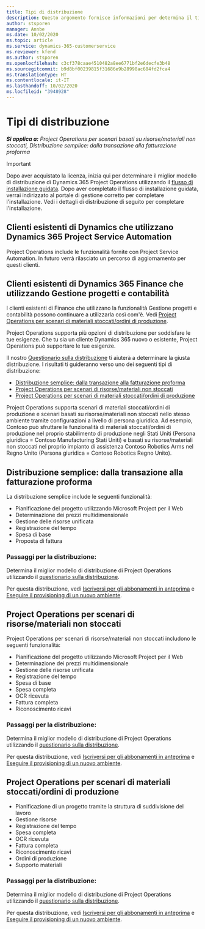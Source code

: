```yaml
---
title: Tipi di distribuzione
description: Questo argomento fornisce informazioni per determina il tipo di distribuzione di Project Operations giusto per la tua azienda.
author: stsporen
manager: Annbe
ms.date: 10/02/2020
ms.topic: article
ms.service: dynamics-365-customerservice
ms.reviewer: kfend
ms.author: stsporen
ms.openlocfilehash: c3cf378caae4510482a8ee6771bf2e6decfe3b48
ms.sourcegitcommit: b9d8bf00239815f31686e9b28998ac684fd2fca4
ms.translationtype: HT
ms.contentlocale: it-IT
ms.lasthandoff: 10/02/2020
ms.locfileid: "3948928"
---
```

# <a name="deployment-types"></a>Tipi di distribuzione

_**Si applica a:** Project Operations per scenari basati su risorse/materiali non stoccati, Distribuzione semplice: dalla transazione alla fatturazione proforma_

> [!IMPORTANT]
> Dopo aver acquistato la licenza, inizia qui per determinare il miglior modello di distribuzione di Dynamics 365 Project Operations utilizzando il [flusso di installazione guidata](https://aka.ms/provisionprojectoperations).
> Dopo aver completato il flusso di installazione guidata, verrai indirizzato al portale di gestione corretto per completare l'installazione. Vedi i dettagli di distribuzione di seguito per completare l'installazione.


## <a name="existing-customers-of-dynamics-using-dynamics-365-project-service-automation"></a>Clienti esistenti di Dynamics che utilizzano Dynamics 365 Project Service Automation
Project Operations include le funzionalità fornite con Project Service Automation. In futuro verrà rilasciato un percorso di aggiornamento per questi clienti.

## <a name="existing-customers-of-dynamics-365-finance-using-project-management-and-accounting"></a>Clienti esistenti di Dynamics 365 Finance che utilizzando Gestione progetti e contabilità 

I clienti esistenti di Finance che utilizzano la funzionalità Gestione progetti e contabilità possono continuare a utilizzarla così com'è. Vedi [Project Operations per scenari di materiali stoccati/ordini di produzione](#pma).

Project Operations supporta più opzioni di distribuzione per soddisfare le tue esigenze. Che tu sia un cliente Dynamics 365 nuovo o esistente, Project Operations può supportare le tue esigenze.

Il nostro [Questionario sulla distribuzione](https://aka.ms/provisionprojectoperations) ti aiuterà a determinare la giusta distribuzione. I risultati ti guideranno verso uno dei seguenti tipi di distribuzione:

- [Distribuzione semplice: dalla transazione alla fatturazione proforma](#lite)
- [Project Operations per scenari di risorse/materiali non stoccati](#integrated)
- [Project Operations per scenari di materiali stoccati/ordini di produzione](#pma)

Project Operations supporta scenari di materiali stoccati/ordini di produzione e scenari basati su risorse/materiali non stoccati nello stesso ambiente tramite configurazioni a livello di persona giuridica. Ad esempio, Contoso può sfruttare le funzionalità di materiali stoccati/ordini di produzione nel proprio stabilimento di produzione negli Stati Uniti (Persona giuridica = Contoso Manufacturing Stati Uniti) e basati su risorse/materiali non stoccati nel proprio impianto di assistenza Contoso Robotics Arms nel Regno Unito (Persona giuridica = Contoso Robotics Regno Unito).

## <a name="a-namelitelite-deployment---deal-to-proforma-invoicing"></a><a name="lite"><a/>Distribuzione semplice: dalla transazione alla fatturazione proforma
La distribuzione semplice include le seguenti funzionalità:

- Pianificazione del progetto utilizzando Microsoft Project per il Web
- Determinazione dei prezzi multidimensionale
- Gestione delle risorse unificata
- Registrazione del tempo
- Spesa di base
- Proposta di fattura

### <a name="deployment-steps"></a>Passaggi per la distribuzione:
Determina il miglior modello di distribuzione di Project Operations utilizzando il [questionario sulla distribuzione](https://aka.ms/provisionprojectoperations).

Per questa distribuzione, vedi [Iscriversi per gli abbonamenti in anteprima](lite-preview-subscription-sign-up.md) e [Eseguire il provisioning di un nuovo ambiente](lite-deployment.md). 


## <a name="a-nameintegratedproject-operations-for-resourcenon-stocked-scenarios"></a><a name="integrated"><a/>Project Operations per scenari di risorse/materiali non stoccati
Project Operations per scenari di risorse/materiali non stoccati includono le seguenti funzionalità:
  
- Pianificazione del progetto utilizzando Microsoft Project per il Web
- Determinazione dei prezzi multidimensionale
- Gestione delle risorse unificata
- Registrazione del tempo
- Spesa di base
- Spesa completa
- OCR ricevuta
- Fattura completa
- Riconoscimento ricavi

### <a name="deployment-steps"></a>Passaggi per la distribuzione:
Determina il miglior modello di distribuzione di Project Operations utilizzando il [questionario sulla distribuzione](https://aka.ms/provisionprojectoperations).

Per questa distribuzione, vedi [Iscriversi per gli abbonamenti in anteprima](resource-sign-up-preview-subscription.md) e [Eseguire il provisioning di un nuovo ambiente](resource-provision-new-environment.md). 


## <a name="project-operations-for-stockedproduction-order-scenarios"></a><a name="pma"></a>Project Operations per scenari di materiali stoccati/ordini di produzione

- Pianificazione di un progetto tramite la struttura di suddivisione del lavoro
- Gestione risorse
- Registrazione del tempo
- Spesa completa
- OCR ricevuta
- Fattura completa
- Riconoscimento ricavi
- Ordini di produzione
- Supporto materiali

### <a name="deployment-steps"></a>Passaggi per la distribuzione:
Determina il miglior modello di distribuzione di Project Operations utilizzando il [questionario sulla distribuzione](https://aka.ms/provisionprojectoperations).

Per questa distribuzione, vedi [Iscriversi per gli abbonamenti in anteprima](https://docs.microsoft.com/dynamics365/fin-ops-core/dev-itpro/dev-tools/sign-up-preview-subscription?toc=/dynamics365/finance/toc.json) e [Eseguire il provisioning di un nuovo ambiente](https://docs.microsoft.com/dynamics365/fin-ops-core/dev-itpro/deployment/deploy-demo-environment?toc=/dynamics365/finance/toc.json). 



